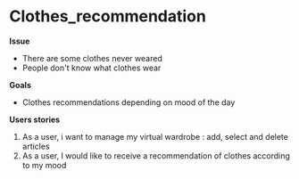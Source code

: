 # Clothes_recommendation

**Issue**
- There are some clothes never weared
- People don't know what clothes wear

**Goals**
- Clothes recommendations depending on mood of the day

**Users stories**
1. As a user, i want to manage my virtual wardrobe : add, select and delete articles
2. As a user, I would like to receive a recommendation of clothes according to my mood
